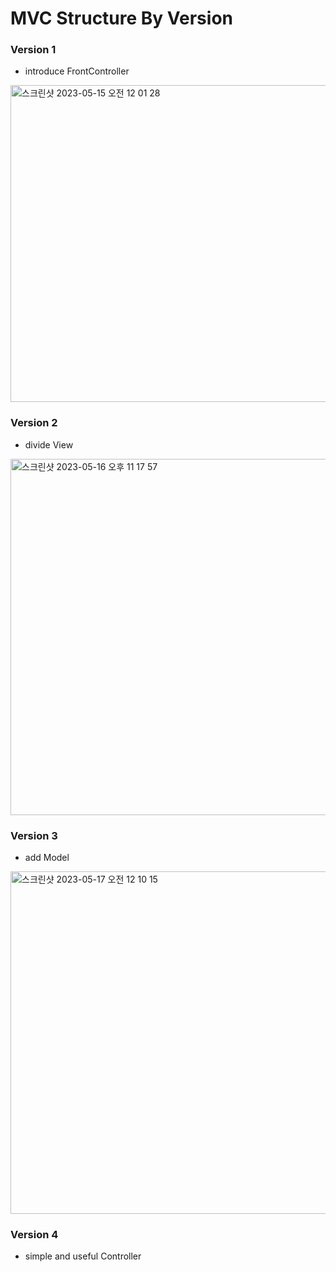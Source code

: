 # MVC Structure By Version
### Version 1
- introduce FrontController
<img width="507" alt="스크린샷 2023-05-15 오전 12 01 28" src="https://github.com/gimminjae/Spring-RoadMap/assets/97084128/3d4ef313-dc37-4bbf-bf44-aabd5cf71744">

### Version 2
- divide View
<img width="570" alt="스크린샷 2023-05-16 오후 11 17 57" src="https://github.com/gimminjae/Spring-RoadMap/assets/97084128/68e4497b-80b1-4dd6-8667-4105aba5fd4f">

### Version 3
- add Model
<img width="548" alt="스크린샷 2023-05-17 오전 12 10 15" src="https://github.com/gimminjae/Spring-RoadMap/assets/97084128/944f58b3-b0e4-470d-9de0-0ec819cfe91c">

### Version 4
- simple and useful Controller